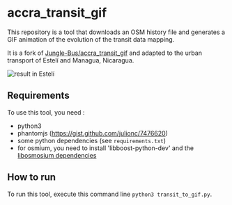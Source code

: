 # accra_transit_gif

This repository is a tool that downloads an OSM history file and generates a GIF animation of the evolution of the transit data mapping.

It is a fork of [Jungle-Bus/accra_transit_gif](https://github.com/Jungle-Bus/accra_transit_gif) and adapted to the urban transport of Estelí and Managua, Nicaragua.

![result in Estelí](result-esteli.gif)

## Requirements

To use this tool, you need :
* python3
* phantomjs (https://gist.github.com/julionc/7476620)
* some python dependencies (see `requirements.txt`)
* for osmium, you need to install 'libboost-python-dev' and the [libosmosium dependencies](http://osmcode.org/libosmium/manual.html#dependencies)

## How to run
To run this tool, execute this command line `python3 transit_to_gif.py`.
